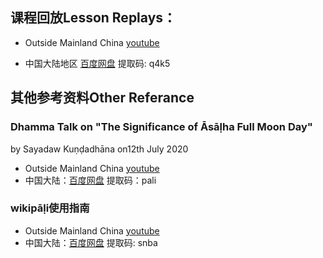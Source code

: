 ## 课程回放Lesson Replays：
- Outside Mainland China
[youtube](https://www.youtube.com/playlist?list=PL_1iJBQvNPFHmQFWvzotYY3F6et83tFZN)

- 中国大陆地区
[百度网盘](https://pan.baidu.com/s/1zjWdxydOMig4Zv213nsGiA)  提取码: q4k5
  
## 其他参考资料Other Referance
### Dhamma Talk on "The Significance of Āsāḷha Full Moon Day"
by Sayadaw Kuṇḍadhāna on12th July 2020
- Outside Mainland China [youtube](https://www.youtube.com/playlist?list=PL_qplOeoq4DtIh6XfsE4O9nCe198aXeTT) 
- 中国大陆：[百度网盘](https://pan.baidu.com/s/1e35cNpw1RaiSePrZ_OA2Fg) 提取码：pali
### wikipāḷi使用指南
- Outside Mainland China [youtube](https://youtu.be/Ymwk-L8cNlY)
- 中国大陆：[百度网盘](https://pan.baidu.com/s/1PtvCVBx5sqspflKhzisJzg) 提取码: snba